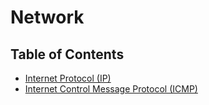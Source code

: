 # Network

## Table of Contents

- [Internet Protocol (IP)](IP/Index.md)
- [Internet Control Message Protocol (ICMP)](ICMP/Index.md)